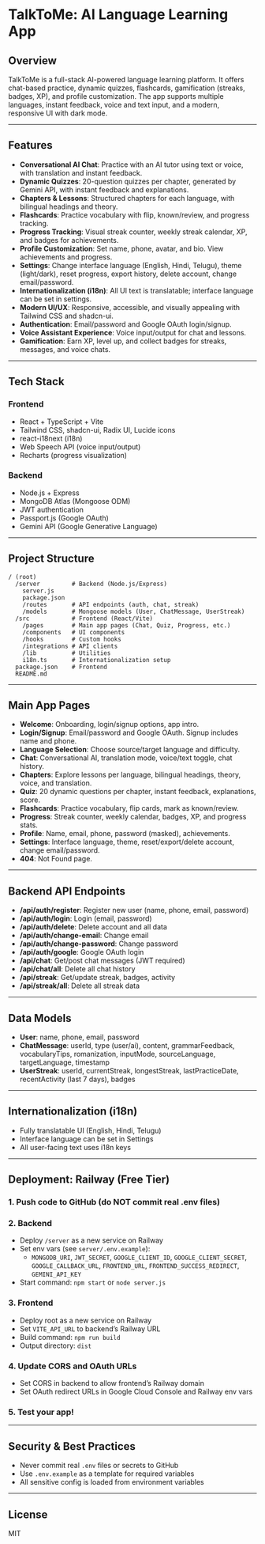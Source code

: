 # TalkToMe: AI Language Learning App

## Overview
TalkToMe is a full-stack AI-powered language learning platform. It offers chat-based practice, dynamic quizzes, flashcards, gamification (streaks, badges, XP), and profile customization. The app supports multiple languages, instant feedback, voice and text input, and a modern, responsive UI with dark mode.

---

## Features
- **Conversational AI Chat**: Practice with an AI tutor using text or voice, with translation and instant feedback.
- **Dynamic Quizzes**: 20-question quizzes per chapter, generated by Gemini API, with instant feedback and explanations.
- **Chapters & Lessons**: Structured chapters for each language, with bilingual headings and theory.
- **Flashcards**: Practice vocabulary with flip, known/review, and progress tracking.
- **Progress Tracking**: Visual streak counter, weekly streak calendar, XP, and badges for achievements.
- **Profile Customization**: Set name, phone, avatar, and bio. View achievements and progress.
- **Settings**: Change interface language (English, Hindi, Telugu), theme (light/dark), reset progress, export history, delete account, change email/password.
- **Internationalization (i18n)**: All UI text is translatable; interface language can be set in settings.
- **Modern UI/UX**: Responsive, accessible, and visually appealing with Tailwind CSS and shadcn-ui.
- **Authentication**: Email/password and Google OAuth login/signup.
- **Voice Assistant Experience**: Voice input/output for chat and lessons.
- **Gamification**: Earn XP, level up, and collect badges for streaks, messages, and voice chats.

---

## Tech Stack
### Frontend
- React + TypeScript + Vite
- Tailwind CSS, shadcn-ui, Radix UI, Lucide icons
- react-i18next (i18n)
- Web Speech API (voice input/output)
- Recharts (progress visualization)

### Backend
- Node.js + Express
- MongoDB Atlas (Mongoose ODM)
- JWT authentication
- Passport.js (Google OAuth)
- Gemini API (Google Generative Language)

---

## Project Structure
```
/ (root)
  /server         # Backend (Node.js/Express)
    server.js
    package.json
    /routes       # API endpoints (auth, chat, streak)
    /models       # Mongoose models (User, ChatMessage, UserStreak)
  /src            # Frontend (React/Vite)
    /pages        # Main app pages (Chat, Quiz, Progress, etc.)
    /components   # UI components
    /hooks        # Custom hooks
    /integrations # API clients
    /lib          # Utilities
    i18n.ts       # Internationalization setup
  package.json    # Frontend
  README.md
```

---

## Main App Pages
- **Welcome**: Onboarding, login/signup options, app intro.
- **Login/Signup**: Email/password and Google OAuth. Signup includes name and phone.
- **Language Selection**: Choose source/target language and difficulty.
- **Chat**: Conversational AI, translation mode, voice/text toggle, chat history.
- **Chapters**: Explore lessons per language, bilingual headings, theory, voice, and translation.
- **Quiz**: 20 dynamic questions per chapter, instant feedback, explanations, score.
- **Flashcards**: Practice vocabulary, flip cards, mark as known/review.
- **Progress**: Streak counter, weekly calendar, badges, XP, and progress stats.
- **Profile**: Name, email, phone, password (masked), achievements.
- **Settings**: Interface language, theme, reset/export/delete account, change email/password.
- **404**: Not Found page.

---

## Backend API Endpoints
- **/api/auth/register**: Register new user (name, phone, email, password)
- **/api/auth/login**: Login (email, password)
- **/api/auth/delete**: Delete account and all data
- **/api/auth/change-email**: Change email
- **/api/auth/change-password**: Change password
- **/api/auth/google**: Google OAuth login
- **/api/chat**: Get/post chat messages (JWT required)
- **/api/chat/all**: Delete all chat history
- **/api/streak**: Get/update streak, badges, activity
- **/api/streak/all**: Delete all streak data

---

## Data Models
- **User**: name, phone, email, password
- **ChatMessage**: userId, type (user/ai), content, grammarFeedback, vocabularyTips, romanization, inputMode, sourceLanguage, targetLanguage, timestamp
- **UserStreak**: userId, currentStreak, longestStreak, lastPracticeDate, recentActivity (last 7 days), badges

---

## Internationalization (i18n)
- Fully translatable UI (English, Hindi, Telugu)
- Interface language can be set in Settings
- All user-facing text uses i18n keys

---

## Deployment: Railway (Free Tier)
### 1. Push code to GitHub (do NOT commit real .env files)
### 2. Backend
- Deploy `/server` as a new service on Railway
- Set env vars (see `server/.env.example`):
  - `MONGODB_URI`, `JWT_SECRET`, `GOOGLE_CLIENT_ID`, `GOOGLE_CLIENT_SECRET`, `GOOGLE_CALLBACK_URL`, `FRONTEND_URL`, `FRONTEND_SUCCESS_REDIRECT`, `GEMINI_API_KEY`
- Start command: `npm start` or `node server.js`
### 3. Frontend
- Deploy root as a new service on Railway
- Set `VITE_API_URL` to backend’s Railway URL
- Build command: `npm run build`
- Output directory: `dist`
### 4. Update CORS and OAuth URLs
- Set CORS in backend to allow frontend’s Railway domain
- Set OAuth redirect URLs in Google Cloud Console and Railway env vars
### 5. Test your app!

---

## Security & Best Practices
- Never commit real `.env` files or secrets to GitHub
- Use `.env.example` as a template for required variables
- All sensitive config is loaded from environment variables

---

## License
MIT
